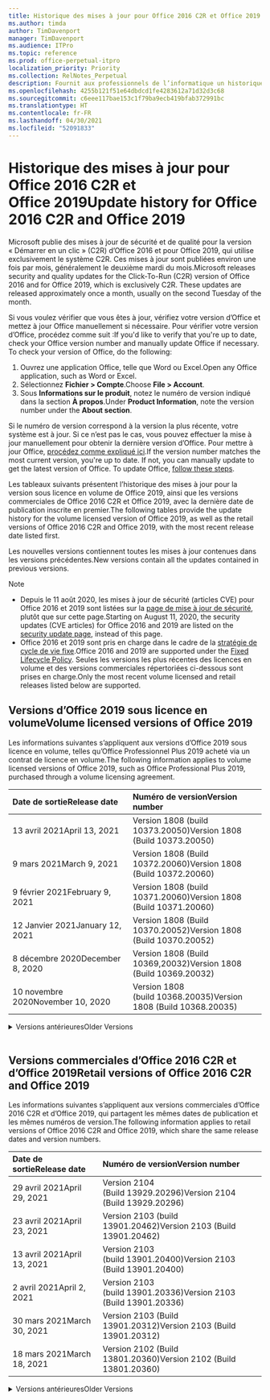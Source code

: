 ```yaml
---
title: Historique des mises à jour pour Office 2016 C2R et Office 2019
ms.author: timda
author: TimDavenport
manager: TimDavenport
ms.audience: ITPro
ms.topic: reference
ms.prod: office-perpetual-itpro
localization_priority: Priority
ms.collection: RelNotes_Perpetual
description: Fournit aux professionnels de l’informatique un historique des mises à jour pour les versions perpétuelles d’Office 2016 et 2019 qui utilisent la technologie « Démarrer en un clic » (C2R)
ms.openlocfilehash: 4255b121f51e64dbdcd1fe4283612a71d32d3c68
ms.sourcegitcommit: c6eee117bae153c1f79ba9ecb419bfab372991bc
ms.translationtype: HT
ms.contentlocale: fr-FR
ms.lasthandoff: 04/30/2021
ms.locfileid: "52091833"
---
```

# <a name="update-history-for-office-2016-c2r-and-office-2019"></a><span data-ttu-id="3799b-103">Historique des mises à jour pour Office 2016 C2R et Office 2019</span><span class="sxs-lookup"><span data-stu-id="3799b-103">Update history for Office 2016 C2R and Office 2019</span></span>

<span data-ttu-id="3799b-p101">Microsoft publie des mises à jour de sécurité et de qualité pour la version « Démarrer en un clic » (C2R) d’Office 2016 et pour Office 2019, qui utilise exclusivement le système C2R. Ces mises à jour sont publiées environ une fois par mois, généralement le deuxième mardi du mois.</span><span class="sxs-lookup"><span data-stu-id="3799b-p101">Microsoft releases security and quality updates for the Click-To-Run (C2R) version of Office 2016 and for Office 2019, which is exclusively C2R. These updates are released approximately once a month, usually on the second Tuesday of the month.</span></span>

<span data-ttu-id="3799b-p102">Si vous voulez vérifier que vous êtes à jour, vérifiez votre version d’Office et mettez à jour Office manuellement si nécessaire. Pour vérifier votre version d’Office, procédez comme suit :</span><span class="sxs-lookup"><span data-stu-id="3799b-p102">If you'd like to verify that you're up to date, check your Office version number and manually update Office if necessary. To check your version of Office, do the following:</span></span>

  1.    <span data-ttu-id="3799b-108">Ouvrez une application Office, telle que Word ou Excel.</span><span class="sxs-lookup"><span data-stu-id="3799b-108">Open any Office application, such as Word or Excel.</span></span>
  2.    <span data-ttu-id="3799b-109">Sélectionnez **Fichier > Compte**.</span><span class="sxs-lookup"><span data-stu-id="3799b-109">Choose **File > Account**.</span></span>
  3.    <span data-ttu-id="3799b-110">Sous **Informations sur le produit**, notez le numéro de version indiqué dans la section **À propos**.</span><span class="sxs-lookup"><span data-stu-id="3799b-110">Under **Product Information**, note the version number under the **About section**.</span></span>

<span data-ttu-id="3799b-p103">Si le numéro de version correspond à la version la plus récente, votre système est à jour. Si ce n’est pas le cas, vous pouvez effectuer la mise à jour manuellement pour obtenir la dernière version d’Office. Pour mettre à jour Office, [procédez comme expliqué ici](https://support.office.com/article/2ab296f3-7f03-43a2-8e50-46de917611c5).</span><span class="sxs-lookup"><span data-stu-id="3799b-p103">If the version number matches the most current version, you're up to date. If not, you can manually update to get the latest version of Office. To update Office, [follow these steps](https://support.office.com/article/2ab296f3-7f03-43a2-8e50-46de917611c5).</span></span>


<span data-ttu-id="3799b-114">Les tableaux suivants présentent l’historique des mises à jour pour la version sous licence en volume de Office 2019, ainsi que les versions commerciales de Office 2016 C2R et Office 2019, avec la dernière date de publication inscrite en premier.</span><span class="sxs-lookup"><span data-stu-id="3799b-114">The following tables provide the update history for the volume licensed version of Office 2019, as well as the retail versions of Office 2016 C2R and Office 2019, with the most recent release date listed first.</span></span>

<span data-ttu-id="3799b-115">Les nouvelles versions contiennent toutes les mises à jour contenues dans les versions précédentes.</span><span class="sxs-lookup"><span data-stu-id="3799b-115">New versions contain all the updates contained in previous versions.</span></span>


 > [!NOTE]
> - <span data-ttu-id="3799b-116">Depuis le 11 août 2020, les mises à jour de sécurité (articles CVE) pour Office 2016 et 2019 sont listées sur la [page de mise à jour de sécurité](./microsoft365-apps-security-updates.md), plutôt que sur cette page.</span><span class="sxs-lookup"><span data-stu-id="3799b-116">Starting on August 11, 2020, the security updates (CVE articles) for Office 2016 and 2019 are listed on the [security update page](./microsoft365-apps-security-updates.md), instead of this page.</span></span> 
> - <span data-ttu-id="3799b-117">Office 2016 et 2019 sont pris en charge dans le cadre de la [stratégie de cycle de vie fixe](/lifecycle/policies/fixed).</span><span class="sxs-lookup"><span data-stu-id="3799b-117">Office 2016 and 2019 are supported under the [Fixed Lifecycle Policy](/lifecycle/policies/fixed).</span></span> <span data-ttu-id="3799b-118">Seules les versions les plus récentes des licences en volume et des versions commerciales répertoriées ci-dessous sont prises en charge.</span><span class="sxs-lookup"><span data-stu-id="3799b-118">Only the most recent volume licensed and retail releases listed below are supported.</span></span>


## <a name="volume-licensed-versions-of-office-2019"></a><span data-ttu-id="3799b-119">Versions d’Office 2019 sous licence en volume</span><span class="sxs-lookup"><span data-stu-id="3799b-119">Volume licensed versions of Office 2019</span></span>
<span data-ttu-id="3799b-120">Les informations suivantes s’appliquent aux versions d’Office 2019 sous licence en volume, telles qu’Office Professionnel Plus 2019 acheté via un contrat de licence en volume.</span><span class="sxs-lookup"><span data-stu-id="3799b-120">The following information applies to volume licensed versions of Office 2019, such as Office Professional Plus 2019, purchased through a volume licensing agreement.</span></span>

[//]: # (NE PAS SUPPRIMER LE DÉBUT DU TABLEAU VL)


|<span data-ttu-id="3799b-122">**Date de sortie**</span><span class="sxs-lookup"><span data-stu-id="3799b-122">**Release date**</span></span>|<span data-ttu-id="3799b-123">**Numéro de version**</span><span class="sxs-lookup"><span data-stu-id="3799b-123">**Version number**</span></span>|
|:-----|:-----|
|<span data-ttu-id="3799b-124">13 avril 2021</span><span class="sxs-lookup"><span data-stu-id="3799b-124">April 13, 2021</span></span>|<span data-ttu-id="3799b-125">Version 1808 (build 10373.20050)</span><span class="sxs-lookup"><span data-stu-id="3799b-125">Version 1808 (Build 10373.20050)</span></span>|
|<span data-ttu-id="3799b-126">9 mars 2021</span><span class="sxs-lookup"><span data-stu-id="3799b-126">March 9, 2021</span></span>|<span data-ttu-id="3799b-127">Version 1808 (Build 10372.20060)</span><span class="sxs-lookup"><span data-stu-id="3799b-127">Version 1808 (Build 10372.20060)</span></span>|
|<span data-ttu-id="3799b-128">9 février 2021</span><span class="sxs-lookup"><span data-stu-id="3799b-128">February 9, 2021</span></span>|<span data-ttu-id="3799b-129">Version 1808 (build 10371.20060)</span><span class="sxs-lookup"><span data-stu-id="3799b-129">Version 1808 (Build 10371.20060)</span></span>|
|<span data-ttu-id="3799b-130">12 Janvier 2021</span><span class="sxs-lookup"><span data-stu-id="3799b-130">January 12, 2021</span></span>|<span data-ttu-id="3799b-131">Version 1808 (Build 10370.20052)</span><span class="sxs-lookup"><span data-stu-id="3799b-131">Version 1808 (Build 10370.20052)</span></span>|
|<span data-ttu-id="3799b-132">8 décembre 2020</span><span class="sxs-lookup"><span data-stu-id="3799b-132">December 8, 2020</span></span>|<span data-ttu-id="3799b-133">Version 1808 (Build 10369,20032)</span><span class="sxs-lookup"><span data-stu-id="3799b-133">Version 1808 (Build 10369.20032)</span></span>|
|<span data-ttu-id="3799b-134">10 novembre 2020</span><span class="sxs-lookup"><span data-stu-id="3799b-134">November 10, 2020</span></span>|<span data-ttu-id="3799b-135">Version 1808 (build 10368.20035)</span><span class="sxs-lookup"><span data-stu-id="3799b-135">Version 1808 (Build 10368.20035)</span></span>|


[//]: # (NE PAS SUPPRIMER LA FIN DU TABLEAU VL)

<details>
<summary><span data-ttu-id="3799b-137">Versions antérieures</span><span class="sxs-lookup"><span data-stu-id="3799b-137">Older Versions</span></span></summary>
 

[//]: # (NE PAS SUPPRIMER LE DÉBUT DE L’ANCIEN TABLEAU VL)


|<span data-ttu-id="3799b-139">**Date de sortie**</span><span class="sxs-lookup"><span data-stu-id="3799b-139">**Release date**</span></span>|<span data-ttu-id="3799b-140">**Numéro de version**</span><span class="sxs-lookup"><span data-stu-id="3799b-140">**Version number**</span></span>|
|:-----|:-----|
|<span data-ttu-id="3799b-141">13 octobre 2020</span><span class="sxs-lookup"><span data-stu-id="3799b-141">October 13, 2020</span></span>|<span data-ttu-id="3799b-142">Version 1808 (build 10367.20048)</span><span class="sxs-lookup"><span data-stu-id="3799b-142">Version 1808 (Build 10367.20048)</span></span>|
|<span data-ttu-id="3799b-143">8 septembre 2020</span><span class="sxs-lookup"><span data-stu-id="3799b-143">September 8, 2020</span></span>|<span data-ttu-id="3799b-144">Version 1808 (Build 10366.20016)</span><span class="sxs-lookup"><span data-stu-id="3799b-144">Version 1808 (Build 10366.20016)</span></span>|
|<span data-ttu-id="3799b-145">11 août 2020</span><span class="sxs-lookup"><span data-stu-id="3799b-145">August 11, 2020</span></span>|<span data-ttu-id="3799b-146">Version 1808 (Build 10364.20059)</span><span class="sxs-lookup"><span data-stu-id="3799b-146">Version 1808 (Build 10364.20059)</span></span>|
|<span data-ttu-id="3799b-147">14 juillet 2020</span><span class="sxs-lookup"><span data-stu-id="3799b-147">July 14, 2020</span></span>   |<span data-ttu-id="3799b-148">Version 1808 (Build 10363.20015)</span><span class="sxs-lookup"><span data-stu-id="3799b-148">Version 1808 (Build 10363.20015)</span></span>  |
|<span data-ttu-id="3799b-149">09 juin 2020</span><span class="sxs-lookup"><span data-stu-id="3799b-149">June 9, 2020</span></span>   |<span data-ttu-id="3799b-150">Version 1808 (Build 10361.20002)</span><span class="sxs-lookup"><span data-stu-id="3799b-150">Version 1808 (Build 10361.20002)</span></span>  |
|<span data-ttu-id="3799b-151">12 mai 2020</span><span class="sxs-lookup"><span data-stu-id="3799b-151">May 12, 2020</span></span>   |<span data-ttu-id="3799b-152">Version 1808 (build 10359.20023)</span><span class="sxs-lookup"><span data-stu-id="3799b-152">Version 1808 (Build 10359.20023)</span></span>  |
|<span data-ttu-id="3799b-153">14 avril 2020</span><span class="sxs-lookup"><span data-stu-id="3799b-153">April 14, 2020</span></span>   |<span data-ttu-id="3799b-154">Version 1808 (build 10358.20061)</span><span class="sxs-lookup"><span data-stu-id="3799b-154">Version 1808 (Build 10358.20061)</span></span>  |
|<span data-ttu-id="3799b-155">10 mars 2020</span><span class="sxs-lookup"><span data-stu-id="3799b-155">March 10, 2020</span></span>   |<span data-ttu-id="3799b-156">Version 1808 (Build 10357.20081)</span><span class="sxs-lookup"><span data-stu-id="3799b-156">Version 1808 (Build 10357.20081)</span></span>  |
|<span data-ttu-id="3799b-157">11 février 2020</span><span class="sxs-lookup"><span data-stu-id="3799b-157">February 11, 2020</span></span>   |<span data-ttu-id="3799b-158">Version 1808 (build 10356.20006)</span><span class="sxs-lookup"><span data-stu-id="3799b-158">Version 1808 (Build 10356.20006)</span></span>  |


[//]: # (NE PAS SUPPRIMER LA FIN DE L’ANCIEN TABLEAU VL)

</details>


<br/>

## <a name="retail-versions-of-office-2016-c2r-and-office-2019"></a><span data-ttu-id="3799b-160">Versions commerciales d’Office 2016 C2R et d’Office 2019</span><span class="sxs-lookup"><span data-stu-id="3799b-160">Retail versions of Office 2016 C2R and Office 2019</span></span>
<span data-ttu-id="3799b-161">Les informations suivantes s’appliquent aux versions commerciales d’Office 2016 C2R et d’Office 2019, qui partagent les mêmes dates de publication et les mêmes numéros de version.</span><span class="sxs-lookup"><span data-stu-id="3799b-161">The following information applies to retail versions of Office 2016 C2R and Office 2019, which share the same release dates and version numbers.</span></span>

[//]: # (NE PAS SUPPRIMER LE DÉBUT DU TABLEAU DE VENTE AU DÉTAIL)


|<span data-ttu-id="3799b-163">**Date de sortie**</span><span class="sxs-lookup"><span data-stu-id="3799b-163">**Release date**</span></span>|<span data-ttu-id="3799b-164">**Numéro de version**</span><span class="sxs-lookup"><span data-stu-id="3799b-164">**Version number**</span></span>|
|:-----|:-----|
|<span data-ttu-id="3799b-165">29 avril 2021</span><span class="sxs-lookup"><span data-stu-id="3799b-165">April 29, 2021</span></span>|<span data-ttu-id="3799b-166">Version 2104 (Build 13929.20296)</span><span class="sxs-lookup"><span data-stu-id="3799b-166">Version 2104 (Build 13929.20296)</span></span>|
|<span data-ttu-id="3799b-167">23 avril 2021</span><span class="sxs-lookup"><span data-stu-id="3799b-167">April 23, 2021</span></span>|<span data-ttu-id="3799b-168">Version 2103 (build 13901.20462)</span><span class="sxs-lookup"><span data-stu-id="3799b-168">Version 2103 (Build 13901.20462)</span></span>|
|<span data-ttu-id="3799b-169">13 avril 2021</span><span class="sxs-lookup"><span data-stu-id="3799b-169">April 13, 2021</span></span>|<span data-ttu-id="3799b-170">Version 2103 (build 13901.20400)</span><span class="sxs-lookup"><span data-stu-id="3799b-170">Version 2103 (Build 13901.20400)</span></span>|
|<span data-ttu-id="3799b-171">2 avril 2021</span><span class="sxs-lookup"><span data-stu-id="3799b-171">April 2, 2021</span></span>|<span data-ttu-id="3799b-172">Version 2103 (build 13901.20336)</span><span class="sxs-lookup"><span data-stu-id="3799b-172">Version 2103 (Build 13901.20336)</span></span>|
|<span data-ttu-id="3799b-173">30 mars 2021</span><span class="sxs-lookup"><span data-stu-id="3799b-173">March 30, 2021</span></span>|<span data-ttu-id="3799b-174">Version 2103 (Build 13901.20312)</span><span class="sxs-lookup"><span data-stu-id="3799b-174">Version 2103 (Build 13901.20312)</span></span>|
|<span data-ttu-id="3799b-175">18 mars 2021</span><span class="sxs-lookup"><span data-stu-id="3799b-175">March 18, 2021</span></span>|<span data-ttu-id="3799b-176">Version 2102 (Build 13801.20360)</span><span class="sxs-lookup"><span data-stu-id="3799b-176">Version 2102 (Build 13801.20360)</span></span>|


[//]: # (NE PAS SUPPRIMER LA FIN DU TABLEAU DE VENTE AU DÉTAIL)

<details>
<summary><span data-ttu-id="3799b-178">Versions antérieures</span><span class="sxs-lookup"><span data-stu-id="3799b-178">Older Versions</span></span></summary>
 

[//]: # (NE PAS SUPPRIMER LE DÉBUT DE L’ANCIEN TABLEAU DE VENTE AU DÉTAIL)


|<span data-ttu-id="3799b-180">**Date de sortie**</span><span class="sxs-lookup"><span data-stu-id="3799b-180">**Release date**</span></span>|<span data-ttu-id="3799b-181">**Numéro de version**</span><span class="sxs-lookup"><span data-stu-id="3799b-181">**Version number**</span></span>|
|:-----|:-----|
|<span data-ttu-id="3799b-182">9 mars 2021</span><span class="sxs-lookup"><span data-stu-id="3799b-182">March 9, 2021</span></span>|<span data-ttu-id="3799b-183">Version 2102 (Build 13801.20294)</span><span class="sxs-lookup"><span data-stu-id="3799b-183">Version 2102 (Build 13801.20294)</span></span>|
|<span data-ttu-id="3799b-184">1er mars 2021</span><span class="sxs-lookup"><span data-stu-id="3799b-184">March 1, 2021</span></span>|<span data-ttu-id="3799b-185">Version 2102 (build 13801.20266)</span><span class="sxs-lookup"><span data-stu-id="3799b-185">Version 2102 (Build 13801.20266)</span></span>|
|<span data-ttu-id="3799b-186">16 février 2021</span><span class="sxs-lookup"><span data-stu-id="3799b-186">February 16, 2021</span></span>|<span data-ttu-id="3799b-187">Version 2101 (Build 13628.20448)</span><span class="sxs-lookup"><span data-stu-id="3799b-187">Version 2101 (Build 13628.20448)</span></span>|
|<span data-ttu-id="3799b-188">9 février 2021</span><span class="sxs-lookup"><span data-stu-id="3799b-188">February 9, 2021</span></span>|<span data-ttu-id="3799b-189">Version 2101 (build 13628.20380)</span><span class="sxs-lookup"><span data-stu-id="3799b-189">Version 2101 (Build 13628.20380)</span></span>|
|<span data-ttu-id="3799b-190">26 janvier 2021</span><span class="sxs-lookup"><span data-stu-id="3799b-190">January 26, 2021</span></span>|<span data-ttu-id="3799b-191">Version 2101 (Build 13628.20274)</span><span class="sxs-lookup"><span data-stu-id="3799b-191">Version 2101 (Build 13628.20274)</span></span>|
|<span data-ttu-id="3799b-192">21 janvier 2021</span><span class="sxs-lookup"><span data-stu-id="3799b-192">January 21, 2021</span></span>|<span data-ttu-id="3799b-193">Version 2012 (build 13530.20440)</span><span class="sxs-lookup"><span data-stu-id="3799b-193">Version 2012 (Build 13530.20440)</span></span>|
|<span data-ttu-id="3799b-194">12 Janvier 2021</span><span class="sxs-lookup"><span data-stu-id="3799b-194">January 12, 2021</span></span>|<span data-ttu-id="3799b-195">Version 2012 (Build 13530.20376)</span><span class="sxs-lookup"><span data-stu-id="3799b-195">Version 2012 (Build 13530.20376)</span></span>|
|<span data-ttu-id="3799b-196">5 janvier 2021</span><span class="sxs-lookup"><span data-stu-id="3799b-196">January 5, 2021</span></span>|<span data-ttu-id="3799b-197">Version 2012 (build 13530.20316)</span><span class="sxs-lookup"><span data-stu-id="3799b-197">Version 2012 (Build 13530.20316)</span></span>|
|<span data-ttu-id="3799b-198">21 décembre 2020</span><span class="sxs-lookup"><span data-stu-id="3799b-198">December 21, 2020</span></span>|<span data-ttu-id="3799b-199">Version 2011 (build 13426.20404)</span><span class="sxs-lookup"><span data-stu-id="3799b-199">Version 2011 (Build 13426.20404)</span></span>|
|<span data-ttu-id="3799b-200">8 décembre 2020</span><span class="sxs-lookup"><span data-stu-id="3799b-200">December 8, 2020</span></span>|<span data-ttu-id="3799b-201">Version 2011 (Build 13426,20332)</span><span class="sxs-lookup"><span data-stu-id="3799b-201">Version 2011 (Build 13426.20332)</span></span>|
|<span data-ttu-id="3799b-202">2 décembre 2020</span><span class="sxs-lookup"><span data-stu-id="3799b-202">December 2, 2020</span></span>|<span data-ttu-id="3799b-203">Version 2011 (build 13426.20308)</span><span class="sxs-lookup"><span data-stu-id="3799b-203">Version 2011 (Build 13426.20308)</span></span>|
|<span data-ttu-id="3799b-204">30 novembre 2020</span><span class="sxs-lookup"><span data-stu-id="3799b-204">November 30, 2020</span></span>|<span data-ttu-id="3799b-205">Version 2011 (build 13426.20294)</span><span class="sxs-lookup"><span data-stu-id="3799b-205">Version 2011 (Build 13426.20294)</span></span>|
|<span data-ttu-id="3799b-206">23 novembre 2020</span><span class="sxs-lookup"><span data-stu-id="3799b-206">November 23, 2020</span></span>|<span data-ttu-id="3799b-207">Version 2011 (build 13426.20274)</span><span class="sxs-lookup"><span data-stu-id="3799b-207">Version 2011 (Build 13426.20274)</span></span>|
|<span data-ttu-id="3799b-208">17 novembre 2020</span><span class="sxs-lookup"><span data-stu-id="3799b-208">November 17, 2020</span></span>|<span data-ttu-id="3799b-209">Version 2010 (build 13328.20408)</span><span class="sxs-lookup"><span data-stu-id="3799b-209">Version 2010 (Build 13328.20408)</span></span>|
|<span data-ttu-id="3799b-210">10 novembre 2020</span><span class="sxs-lookup"><span data-stu-id="3799b-210">November 10, 2020</span></span>|<span data-ttu-id="3799b-211">Version 2010 (build 13328.20356)</span><span class="sxs-lookup"><span data-stu-id="3799b-211">Version 2010 (Build 13328.20356)</span></span>|
|<span data-ttu-id="3799b-212">27 octobre 2020</span><span class="sxs-lookup"><span data-stu-id="3799b-212">October 27, 2020</span></span>|<span data-ttu-id="3799b-213">Version 2010 (build 13328.20292)</span><span class="sxs-lookup"><span data-stu-id="3799b-213">Version 2010 (Build 13328.20292)</span></span>|
|<span data-ttu-id="3799b-214">21 octobre 2020</span><span class="sxs-lookup"><span data-stu-id="3799b-214">October 21, 2020</span></span>|<span data-ttu-id="3799b-215">Version 2009 (Build 13231.20418)</span><span class="sxs-lookup"><span data-stu-id="3799b-215">Version 2009 (Build 13231.20418)</span></span>|
|<span data-ttu-id="3799b-216">13 octobre 2020</span><span class="sxs-lookup"><span data-stu-id="3799b-216">October 13, 2020</span></span>|<span data-ttu-id="3799b-217">Version 2009 (build 13231.20390)</span><span class="sxs-lookup"><span data-stu-id="3799b-217">Version 2009 (Build 13231.20390)</span></span>|
|<span data-ttu-id="3799b-218">8 octobre 2020</span><span class="sxs-lookup"><span data-stu-id="3799b-218">October 8, 2020</span></span>|<span data-ttu-id="3799b-219">Version 2009 (Build 13231.20368)</span><span class="sxs-lookup"><span data-stu-id="3799b-219">Version 2009 (Build 13231.20368)</span></span>|
|<span data-ttu-id="3799b-220">28 septembre 2020</span><span class="sxs-lookup"><span data-stu-id="3799b-220">September 28, 2020</span></span>|<span data-ttu-id="3799b-221">Version 2009 (Build 13231.20262)</span><span class="sxs-lookup"><span data-stu-id="3799b-221">Version 2009 (Build 13231.20262)</span></span>|
|<span data-ttu-id="3799b-222">22 septembre 2020</span><span class="sxs-lookup"><span data-stu-id="3799b-222">September 22, 2020</span></span>|<span data-ttu-id="3799b-223">Version 2008 (Build 13127.20508)</span><span class="sxs-lookup"><span data-stu-id="3799b-223">Version 2008 (Build 13127.20508)</span></span>|
|<span data-ttu-id="3799b-224">9 septembre 2020</span><span class="sxs-lookup"><span data-stu-id="3799b-224">September 9, 2020</span></span>|<span data-ttu-id="3799b-225">Version 2008 (build 13127.20408)</span><span class="sxs-lookup"><span data-stu-id="3799b-225">Version 2008 (Build 13127.20408)</span></span>|
|<span data-ttu-id="3799b-226">31 août 2020</span><span class="sxs-lookup"><span data-stu-id="3799b-226">August 31, 2020</span></span>|<span data-ttu-id="3799b-227">Version 2008 (build 13127.20296)</span><span class="sxs-lookup"><span data-stu-id="3799b-227">Version 2008 (Build 13127.20296)</span></span>|
|<span data-ttu-id="3799b-228">25 août 2020</span><span class="sxs-lookup"><span data-stu-id="3799b-228">August 25, 2020</span></span>|<span data-ttu-id="3799b-229">Version 2007 (Build 13029.20460)</span><span class="sxs-lookup"><span data-stu-id="3799b-229">Version 2007 (Build 13029.20460)</span></span>|
|<span data-ttu-id="3799b-230">11 août 2020</span><span class="sxs-lookup"><span data-stu-id="3799b-230">August 11, 2020</span></span>|<span data-ttu-id="3799b-231">Version 2007 (Build 13029.20344)</span><span class="sxs-lookup"><span data-stu-id="3799b-231">Version 2007 (Build 13029.20344)</span></span>|
|<span data-ttu-id="3799b-232">30 juillet 2020</span><span class="sxs-lookup"><span data-stu-id="3799b-232">July 30, 2020</span></span>|<span data-ttu-id="3799b-233">Version 2007 (build 13029.20308)</span><span class="sxs-lookup"><span data-stu-id="3799b-233">Version 2007 (Build 13029.20308)</span></span>  |
|<span data-ttu-id="3799b-234">28 juillet 2020</span><span class="sxs-lookup"><span data-stu-id="3799b-234">July 28, 2020</span></span>|<span data-ttu-id="3799b-235">Version 2006 (Build 13001.20498)</span><span class="sxs-lookup"><span data-stu-id="3799b-235">Version 2006 (Build 13001.20498)</span></span>  |
|<span data-ttu-id="3799b-236">14 juillet 2020</span><span class="sxs-lookup"><span data-stu-id="3799b-236">July 14, 2020</span></span>|<span data-ttu-id="3799b-237">Version 2006 (Build 13001.20384)</span><span class="sxs-lookup"><span data-stu-id="3799b-237">Version 2006 (Build 13001.20384)</span></span>  |
|<span data-ttu-id="3799b-238">30 juin 2020</span><span class="sxs-lookup"><span data-stu-id="3799b-238">June 30, 2020</span></span>|<span data-ttu-id="3799b-239">Version 2006 (Build 13001.20266)</span><span class="sxs-lookup"><span data-stu-id="3799b-239">Version 2006 (Build 13001.20266)</span></span>  |
|<span data-ttu-id="3799b-240">24 juin 2020</span><span class="sxs-lookup"><span data-stu-id="3799b-240">June 24, 2020</span></span>|<span data-ttu-id="3799b-241">Version 2005 (Build 12827.20470)</span><span class="sxs-lookup"><span data-stu-id="3799b-241">Version 2005 (Build 12827.20470)</span></span>  |
|<span data-ttu-id="3799b-242">09 juin 2020</span><span class="sxs-lookup"><span data-stu-id="3799b-242">June 9, 2020</span></span>|<span data-ttu-id="3799b-243">Version 2005 (Build 12827.20336)</span><span class="sxs-lookup"><span data-stu-id="3799b-243">Version 2005 (Build 12827.20336)</span></span>  |
|<span data-ttu-id="3799b-244">02 juin 2020</span><span class="sxs-lookup"><span data-stu-id="3799b-244">June 2, 2020</span></span>|<span data-ttu-id="3799b-245">Version 2005 (Build 12827.20268)</span><span class="sxs-lookup"><span data-stu-id="3799b-245">Version 2005 (Build 12827.20268)</span></span>  |
|<span data-ttu-id="3799b-246">21 Mai 2020</span><span class="sxs-lookup"><span data-stu-id="3799b-246">May 21, 2020</span></span>|<span data-ttu-id="3799b-247">Version 2004 (Build 12730.20352)</span><span class="sxs-lookup"><span data-stu-id="3799b-247">Version 2004 (Build 12730.20352)</span></span>  |
|<span data-ttu-id="3799b-248">12 mai 2020</span><span class="sxs-lookup"><span data-stu-id="3799b-248">May 12, 2020</span></span>|<span data-ttu-id="3799b-249">Version 2004 (build 12730.20270)</span><span class="sxs-lookup"><span data-stu-id="3799b-249">Version 2004 (Build 12730.20270)</span></span>  |
|<span data-ttu-id="3799b-250">4 mai 2020</span><span class="sxs-lookup"><span data-stu-id="3799b-250">May 4, 2020</span></span>|<span data-ttu-id="3799b-251">Version 2004 (Build 12730.20250)</span><span class="sxs-lookup"><span data-stu-id="3799b-251">Version 2004 (Build 12730.20250)</span></span>  |
|<span data-ttu-id="3799b-252">29 avril 2020</span><span class="sxs-lookup"><span data-stu-id="3799b-252">April 29, 2020</span></span>|<span data-ttu-id="3799b-253">Version 2004 (Build 12730.20236)</span><span class="sxs-lookup"><span data-stu-id="3799b-253">Version 2004 (Build 12730.20236)</span></span>  |
|<span data-ttu-id="3799b-254">15 avril 2020</span><span class="sxs-lookup"><span data-stu-id="3799b-254">April 15, 2020</span></span>|<span data-ttu-id="3799b-255">Version 2003 (build 12624.20466)</span><span class="sxs-lookup"><span data-stu-id="3799b-255">Version 2003 (Build 12624.20466)</span></span>  |
|<span data-ttu-id="3799b-256">14 avril 2020</span><span class="sxs-lookup"><span data-stu-id="3799b-256">April 14, 2020</span></span>|<span data-ttu-id="3799b-257">Version 2003 (build 12624.20442)</span><span class="sxs-lookup"><span data-stu-id="3799b-257">Version 2003 (Build 12624.20442)</span></span>  |
|<span data-ttu-id="3799b-258">31 mars 2020</span><span class="sxs-lookup"><span data-stu-id="3799b-258">March 31, 2020</span></span>|<span data-ttu-id="3799b-259">Version 2003 (build 12624.20382)</span><span class="sxs-lookup"><span data-stu-id="3799b-259">Version 2003 (Build 12624.20382)</span></span>  |
|<span data-ttu-id="3799b-260">25 mars 2020</span><span class="sxs-lookup"><span data-stu-id="3799b-260">March 25, 2020</span></span>|<span data-ttu-id="3799b-261">Version 2003 (Build 12624.20320)</span><span class="sxs-lookup"><span data-stu-id="3799b-261">Version 2003 (Build 12624.20320)</span></span>  |
|<span data-ttu-id="3799b-262">10 mars 2020</span><span class="sxs-lookup"><span data-stu-id="3799b-262">March 10, 2020</span></span>|<span data-ttu-id="3799b-263">Version 2002 (Build 12527.20278)</span><span class="sxs-lookup"><span data-stu-id="3799b-263">Version 2002 (Build 12527.20278)</span></span>  |
|<span data-ttu-id="3799b-264">1er mars 2020</span><span class="sxs-lookup"><span data-stu-id="3799b-264">March 1, 2020</span></span>   |<span data-ttu-id="3799b-265">Version 2002 (Build 12527.20242)</span><span class="sxs-lookup"><span data-stu-id="3799b-265">Version 2002 (Build 12527.20242)</span></span>  |


[//]: # (NE PAS SUPPRIMER LA FIN DE L’ANCIEN TABLEAU DE VENTE AU DÉTAIL)


</details>